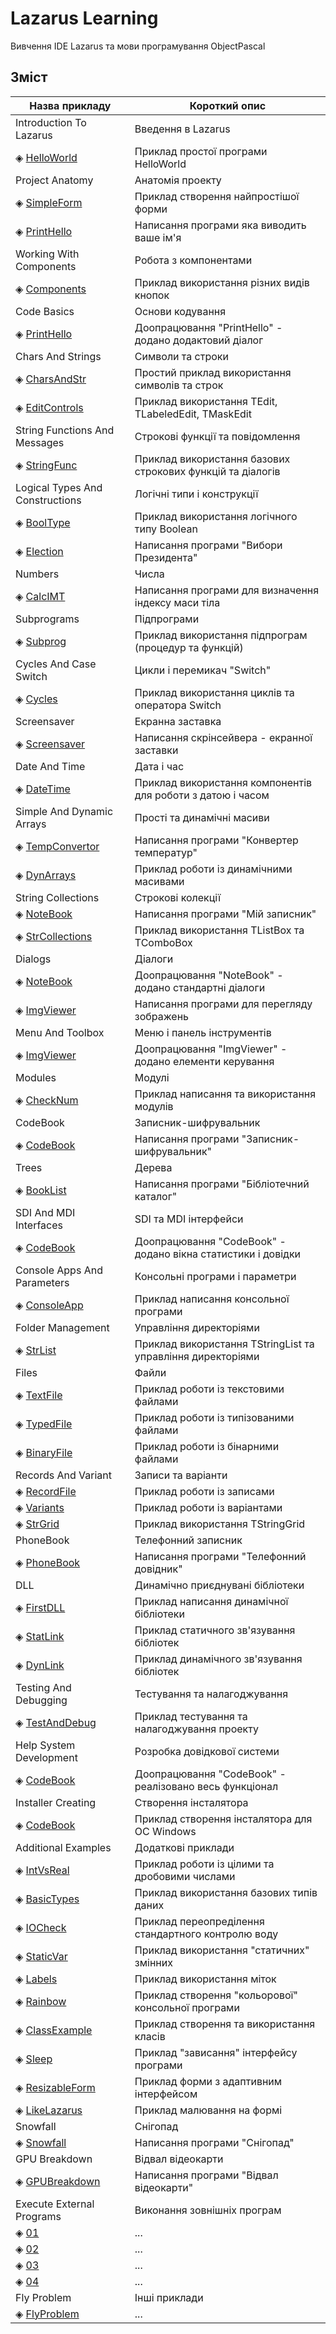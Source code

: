 # Lazarus Learning

Вивчення IDE Lazarus та мови програмування ObjectPascal

## Зміст

<table>
    <!-- Заголовок -->
    <thead>
        <tr>
            <th>Назва прикладу</th>
            <th>Короткий опис</th>
        </tr>
    </thead>
    <!-- Тіло таблиці -->
    <tbody align="left">
        <!-- Introduction To Lazarus -->
        <tr> <td>Introduction To Lazarus</td>
             <td>Введення в Lazarus</td> </tr>
        <tr> <td>&#9672; <a href="/01_Introduction_To_Lazarus/01">HelloWorld</a></td>
             <td>Приклад простої програми HelloWorld</td> </tr>
        <!-- Project Anatomy -->
        <tr> <td>Project Anatomy</td>
             <td>Анатомія проекту</td> </tr>
        <tr> <td>&#9672; <a href="/02_Project_Anatomy/01">SimpleForm</a></td>
             <td>Приклад створення найпростішої форми</td> </tr>
        <tr> <td>&#9672; <a href="/02_Project_Anatomy/02">PrintHello</a></td>
             <td>Написання програми яка виводить ваше ім'я</td> </tr>
        <!-- Working With Components -->
        <tr> <td>Working With Components</td>
             <td>Робота з компонентами</td> </tr>
        <tr> <td>&#9672; <a href="/03_Working_With_Components/01">Components</a></td>
             <td>Приклад використання різних видів кнопок</td> </tr>
        <!-- Code Basics -->
        <tr> <td>Code Basics</td>
             <td>Основи кодування</td> </tr>
        <tr> <td>&#9672; <a href="/04_Code_Basics/01">PrintHello</a></td>
             <td>Доопрацювання "PrintHello" - додано додактовий діалог</td> </tr>
        <!-- Chars And Strings -->
        <tr> <td>Chars And Strings</td>
             <td>Символи та строки</td> </tr>
        <tr> <td>&#9672; <a href="/05_Chars_And_Strings/01">CharsAndStr</a></td>
             <td>Простий приклад використання символів та строк</td> </tr>
        <tr> <td>&#9672; <a href="/05_Chars_And_Strings/02">EditControls</a></td>
             <td>Приклад використання TEdit, TLabeledEdit, TMaskEdit</td> </tr>
        <!-- String Functions And Messages -->
        <tr> <td>String Functions And Messages</td>
             <td>Строкові функції та повідомлення</td> </tr>
        <tr> <td>&#9672; <a href="/06_String_Functions_And_Messages/01">StringFunc</a></td>
             <td>Приклад використання базових строкових функцій та діалогів</td> </tr>
        <!-- Logical Types And Constructions -->
        <tr> <td>Logical Types And Constructions</td>
             <td>Логічні типи і конструкції</td> </tr>
        <tr> <td>&#9672; <a href="/07_Logical_Types_And_Constructions/01">BoolType</a></td>
             <td>Приклад використання логічного типу Boolean</td> </tr>
        <tr> <td>&#9672; <a href="/07_Logical_Types_And_Constructions/02">Election</a></td>
             <td>Написання програми "Вибори Президента"</td> </tr>
        <!-- Numbers -->
        <tr> <td>Numbers</td>
             <td>Числа</td> </tr>
        <tr> <td>&#9672; <a href="/08_Numbers/01">CalcIMT</a></td>
             <td>Написання програми для визначення індексу маси тіла</td> </tr>
        <!-- Subprograms -->
        <tr> <td>Subprograms</td>
             <td>Підпрограми</td> </tr>
        <tr> <td>&#9672; <a href="/09_Subprograms/01">Subprog</a></td>
             <td>Приклад використання підпрограм (процедур та функцій)</td> </tr>
        <!-- Cycles And Case Switch -->
        <tr> <td>Cycles And Case Switch</td>
             <td>Цикли і перемикач "Switch"</td> </tr>
        <tr> <td>&#9672; <a href="/10_Cycles_And_Case_Switch/01">Cycles</a></td>
             <td>Приклад використання циклів та оператора Switch</td> </tr>
        <!-- Screensaver -->
        <tr> <td>Screensaver</td>
             <td>Екранна заставка</td> </tr>
        <tr> <td>&#9672; <a href="/11_Screensaver/01">Screensaver</a></td>
             <td>Написання скрінсейвера - екранної заставки</td> </tr>
        <!-- Date And Time -->
        <tr> <td>Date And Time</td>
             <td>Дата і час</td> </tr>
        <tr> <td>&#9672; <a href="/12_Date_And_Time/01">DateTime</a></td>
             <td>Приклад використання компонентів для роботи з датою і часом</td> </tr>
        <!-- Simple And Dynamic Arrays -->
        <tr> <td>Simple And Dynamic Arrays</td>
             <td>Прості та динамічні масиви</td> </tr>
        <tr> <td>&#9672; <a href="/13_Simple_And_Dynamic_Arrays/01">TempConvertor</a></td>
             <td>Написання програми "Конвертер температур"</td> </tr>
        <tr> <td>&#9672; <a href="/13_Simple_And_Dynamic_Arrays/02">DynArrays</a></td>
             <td>Приклад роботи із динамічними масивами</td> </tr>
        <!-- String Collections -->
        <tr> <td>String Collections</td>
             <td>Строкові колекції</td> </tr>
        <tr> <td>&#9672; <a href="/14_String_Collections/01">NoteBook</a></td>
             <td>Написання програми "Мій записник"</td> </tr>
        <tr> <td>&#9672; <a href="/14_String_Collections/02">StrCollections</a></td>
             <td>Приклад використання TListBox та TComboBox</td> </tr>
        <!-- Dialogs -->
        <tr> <td>Dialogs</td>
             <td>Діалоги</td> </tr>
        <tr> <td>&#9672; <a href="/15_Dialogs/01">NoteBook</a></td>
             <td>Доопрацювання "NoteBook" - додано стандартні діалоги</td> </tr>
        <tr> <td>&#9672; <a href="/15_Dialogs/02">ImgViewer</a></td>
             <td>Написання програми для перегляду зображень</td> </tr>
        <!-- Menu And Toolbox -->
        <tr> <td>Menu And Toolbox</td>
             <td>Меню і панель інструментів</td> </tr>
        <tr> <td>&#9672; <a href="/16_Menu_And_Toolbox/01">ImgViewer</a></td>
             <td>Доопрацювання "ImgViewer" - додано елементи керування</td> </tr>
        <!-- Modules -->
        <tr> <td>Modules</td>
             <td>Модулі</td> </tr>
        <tr> <td>&#9672; <a href="/17_Modules/01">CheckNum</a></td>
             <td>Приклад написання та використання модулів</td> </tr>
        <!-- CodeBook -->
        <tr> <td>CodeBook</td>
             <td>Записник-шифрувальник</td> </tr>
        <tr> <td>&#9672; <a href="/18_CodeBook/01">CodeBook</a></td>
             <td>Написання програми "Записник-шифрувальник"</td> </tr>
        <!-- Trees -->
        <tr> <td>Trees</td>
             <td>Дерева</td> </tr>
        <tr> <td>&#9672; <a href="/19_Trees/01">BookList</a></td>
             <td>Написання програми "Бібліотечний каталог"</td> </tr>
        <!-- SDI And MDI Interfaces -->
        <tr> <td>SDI And MDI Interfaces</td>
             <td>SDI та MDI інтерфейси</td> </tr>
        <tr> <td>&#9672; <a href="/20_SDI_And_MDI_Interfaces/01">CodeBook</a></td>
             <td>Доопрацювання "CodeBook" - додано вікна статистики і довідки</td> </tr>
        <!-- Console Apps And Parameters -->
        <tr> <td>Console Apps And Parameters</td>
             <td>Консольні програми і параметри</td> </tr>
        <tr> <td>&#9672; <a href="/21_Console_Apps_And_Parameters/01">ConsoleApp</a></td>
             <td>Приклад написання консольної програми</td> </tr>
        <!-- Folder Management -->
        <tr> <td>Folder Management</td>
             <td>Управління директоріями</td> </tr>
        <tr> <td>&#9672; <a href="/22_Folder_Management/01">StrList</a></td>
             <td>Приклад використання TStringList та управління директоріями</td> </tr>
        <!-- Files -->
        <tr> <td>Files</td>
             <td>Файли</td> </tr>
        <tr> <td>&#9672; <a href="/23_Files/01">TextFile</a></td>
             <td>Приклад роботи із текстовими файлами</td> </tr>
        <tr> <td>&#9672; <a href="/23_Files/02">TypedFile</a></td>
             <td>Приклад роботи із типізованими файлами</td> </tr>
        <tr> <td>&#9672; <a href="/23_Files/03">BinaryFile</a></td>
             <td>Приклад роботи із бінарними файлами</td> </tr>
        <!-- Records And Variant -->
        <tr> <td>Records And Variant</td>
             <td>Записи та варіанти</td> </tr>
        <tr> <td>&#9672; <a href="/24_Records_And_Variant/01">RecordFile</a></td>
             <td>Приклад роботи із записами</td> </tr>
        <tr> <td>&#9672; <a href="/24_Records_And_Variant/02">Variants</a></td>
             <td>Приклад роботи із варіантами</td> </tr>
        <tr> <td>&#9672; <a href="/24_Records_And_Variant/03">StrGrid</a></td>
             <td>Приклад використання TStringGrid</td> </tr>
        <!-- Phonebook -->
        <tr> <td>PhoneBook</td>
             <td>Телефонний записник</td> </tr>
        <tr> <td>&#9672; <a href="/25_PhoneBook/01">PhoneBook</a></td>
             <td>Написання програми "Телефонний довідник"</td> </tr>
        <!-- DLL -->
        <tr> <td>DLL</td>
             <td>Динамічно приєднувані бібліотеки</td> </tr>
        <tr> <td>&#9672; <a href="/26_DLL/01">FirstDLL</a></td>
             <td>Приклад написання динамічної бібліотеки</td> </tr>
        <tr> <td>&#9672; <a href="/26_DLL/02">StatLink</a></td>
             <td>Приклад статичного зв'язування бібліотек</td> </tr>
        <tr> <td>&#9672; <a href="/26_DLL/03">DynLink</a></td>
             <td>Приклад динамічного зв'язування бібліотек</td> </tr>
        <!-- Testing And Debugging -->
        <tr> <td>Testing And Debugging</td>
             <td>Тестування та налагоджування</td> </tr>
        <tr> <td>&#9672; <a href="/27_Testing_And_Debugging/01">TestAndDebug</a></td>
             <td>Приклад тестування та налагоджування проекту</td> </tr>
        <!-- Help System Development -->
        <tr> <td>Help System Development</td>
             <td>Розробка довідкової системи</td> </tr>
        <tr> <td>&#9672; <a href="/28_Help_System_Development/01">CodeBook</a></td>
             <td>Доопрацювання "CodeBook" - реалізовано весь функціонал</td> </tr>
        <!-- Installer Creating -->
        <tr> <td>Installer Creating</td>
             <td>Створення інсталятора</td> </tr>
        <tr> <td>&#9672; <a href="/29_Installer_Creating/01">CodeBook</a></td>
             <td>Приклад створення інсталятора для ОС Windows</td> </tr>
        <!-- Additional Examples -->
        <tr> <td>Additional Examples</td>
             <td>Додаткові приклади</td> </tr>
        <tr> <td>&#9672; <a href="/30_Additional_Examples/01">IntVsReal</a></td>
             <td>Приклад роботи із цілими та дробовими числами</td> </tr>
        <tr> <td>&#9672; <a href="/30_Additional_Examples/02">BasicTypes</a></td>
             <td>Приклад використання базових типів даних</td> </tr>
        <tr> <td>&#9672; <a href="/30_Additional_Examples/03">IOCheck</a></td>
             <td>Приклад переопреділення стандартного контролю воду</td> </tr>
        <tr> <td>&#9672; <a href="/30_Additional_Examples/04">StaticVar</a></td>
             <td>Приклад використання "статичних" змінних</td> </tr>
        <tr> <td>&#9672; <a href="/30_Additional_Examples/05">Labels</a></td>
             <td>Приклад використання міток</td> </tr>
        <tr> <td>&#9672; <a href="/30_Additional_Examples/06">Rainbow</a></td>
             <td>Приклад створення "кольорової" консольної програми</td> </tr>
        <tr> <td>&#9672; <a href="/30_Additional_Examples/07">ClassExample</a></td>
             <td>Приклад створення та використання класів</td> </tr>
        <tr> <td>&#9672; <a href="/30_Additional_Examples/08">Sleep</a></td>
             <td>Приклад "зависання" інтерфейсу програми</td> </tr>
        <tr> <td>&#9672; <a href="/30_Additional_Examples/09">ResizableForm</a></td>
             <td>Приклад форми з адаптивним інтерфейсом</td> </tr>
        <tr> <td>&#9672; <a href="/30_Additional_Examples/10">LikeLazarus</a></td>
             <td>Приклад малювання на формі</td> </tr>
        <!-- Snowfall -->
        <tr> <td>Snowfall</td>
             <td>Снігопад</td> </tr>
        <tr> <td>&#9672; <a href="/31_Snowfall/01">Snowfall</a></td>
             <td>Написання програми "Снігопад"</td> </tr>
        <!-- GPU Breakdown -->
        <tr> <td>GPU Breakdown</td>
             <td>Відвал відеокарти</td> </tr>
        <tr> <td>&#9672; <a href="/32_GPU_Breakdown/01">GPUBreakdown</a></td>
             <td>Написання програми "Відвал відеокарти"</td> </tr>
        <!-- Execute External Programs -->
        <tr> <td>Execute External Programs</td>
             <td>Виконання зовнішніх програм</td> </tr>
        <tr> <td>&#9672; <a href="/33_Execute_External_Programs/01">01</a></td>
             <td> ... </td> </tr>
        <tr> <td>&#9672; <a href="/33_Execute_External_Programs/02">02</a></td>
             <td> ... </td> </tr>
        <tr> <td>&#9672; <a href="/33_Execute_External_Programs/03">03</a></td>
             <td> ... </td> </tr>
        <tr> <td>&#9672; <a href="/33_Execute_External_Programs/04">04</a></td>
             <td> ... </td> </tr>
        <!-- Fly Problem -->
        <tr> <td>Fly Problem</td>
             <td>Інші приклади</td> </tr>
        <tr> <td>&#9672; <a href="/34_Fly_Problem/01">FlyProblem</a></td>
             <td> ... </td> </tr>
    </tbody>
</table>
